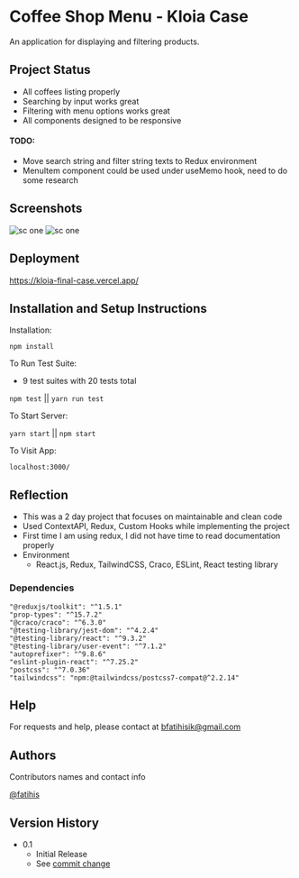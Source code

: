 # Coffee Shop Menu - Kloia Case

An application for displaying and filtering products.

## Project Status

- All coffees listing properly
- Searching by input works great
- Filtering with menu options works great
- All components designed to be responsive

#### TODO:

- Move search string and filter string texts to Redux environment
- MenuItem component could be used under useMemo hook, need to do some research

## Screenshots

![sc one](https://i.ibb.co/hcsfqhG/ss.png)
![sc one](https://i.ibb.co/dpHfJTv/ss2.png)

## Deployment

https://kloia-final-case.vercel.app/

## Installation and Setup Instructions

Installation:

`npm install`

To Run Test Suite:
- 9 test suites with 20 tests total

`npm test` || `yarn run test`

To Start Server:

`yarn start` || `npm start`

To Visit App:

`localhost:3000/`

## Reflection

- This was a 2 day project that focuses on maintainable and clean code
- Used ContextAPI, Redux, Custom Hooks while implementing the project
- First time I am using redux, I did not have time to read documentation properly
- Environment
    - React.js, Redux, TailwindCSS, Craco, ESLint, React testing library

### Dependencies
	"@reduxjs/toolkit": "^1.5.1"
	"prop-types": "^15.7.2"
	"@craco/craco": "^6.3.0"
    "@testing-library/jest-dom": "^4.2.4"
    "@testing-library/react": "^9.3.2"
    "@testing-library/user-event": "^7.1.2"
    "autoprefixer": "^9.8.6"
    "eslint-plugin-react": "^7.25.2"
    "postcss": "^7.0.36"
    "tailwindcss": "npm:@tailwindcss/postcss7-compat@^2.2.14"

## Help

For requests and help, please contact at bfatihisik@gmail.com

## Authors

Contributors names and contact info

 [@fatihis](https://github.com/fatihis)

## Version History

* 0.1
    * Initial Release
    * See [commit change](https://github.com/fatihis/kloia-final-case/commits/master) 